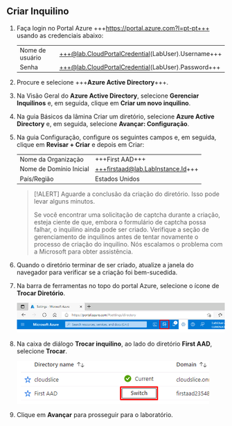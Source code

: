 ## Criar Inquilino

1. Faça login no Portal Azure +++https://portal.azure.com?l=pt-pt+++ usando as credenciais abaixo:

    |||
    |--|--|
    |Nome de usuário|+++@lab.CloudPortalCredential(LabUser).Username+++|
    |Senha|+++@lab.CloudPortalCredential(LabUser).Password+++|

1. Procure e selecione +++**Azure Active Directory**+++.

1. Na Visão Geral do **Azure Active Directory**, selecione **Gerenciar Inquilinos** e, em seguida, clique em **Criar um novo inquilino**.

1. Na guia Básicos da lâmina Criar um diretório, selecione **Azure Active Directory** e, em seguida, selecione **Avançar: Configuração**.

1. Na guia Configuração, configure os seguintes campos e, em seguida, clique em **Revisar + Criar** e depois em Criar:

    |||
    |--|--|
    |Nome da Organização|+++First AAD+++|
    |Nome de Domínio Inicial|+++firstaad@lab.LabInstance.Id+++|
    |País/Região|Estados Unidos|

    > [!ALERT] Aguarde a conclusão da criação do diretório. Isso pode levar alguns minutos.
    >
    > Se você encontrar uma solicitação de captcha durante a criação, esteja ciente de que, embora o formulário de captcha possa falhar, o inquilino ainda pode ser criado. Verifique a seção de gerenciamento de inquilinos antes de tentar novamente o processo de criação do inquilino. Nós escalamos o problema com a Microsoft para obter assistência.

1. Quando o diretório terminar de ser criado, atualize a janela do navegador para verificar se a criação foi bem-sucedida.

1. Na barra de ferramentas no topo do portal Azure, selecione o ícone de **Trocar Diretório**.

    ![SwitchDir](images/SwitchDir.png)

1. Na caixa de diálogo **Trocar inquilino**, ao lado do diretório **First AAD**, selecione **Trocar**.

    ![SwitchTen](images/SwitchTen.png)

1. Clique em **Avançar** para prosseguir para o laboratório.